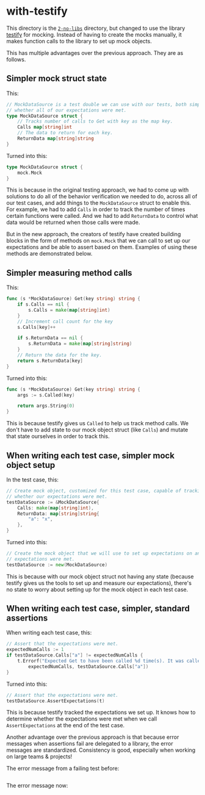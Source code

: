 # with-testify

This directory is the [`2-no-libs`](../2-no-libs/) directory, but changed to use the library [testify](https://github.com/stretchr/testify) for mocking. Instead of having to create the mocks manually, it makes function calls to the library to set up mock objects.

This has multiple advantages over the previous approach. They are as follows.

## Simpler mock struct state

This:

```go
// MockDataSource is a test double we can use with our tests, both simple and complex, to check
// whether all of our expectations were met.
type MockDataSource struct {
	// Tracks number of calls to Get with key as the map key.
	Calls map[string]int
	// The data to return for each key.
	ReturnData map[string]string
}
```

Turned into this:

```go
type MockDataSource struct {
	mock.Mock
}
```

This is because in the original testing approach, we had to come up with solutions to do all of the behavior verification we needed to do, across all of our test cases, and add things to the `MockDataSource` struct to enable this. For example, we had to add `Calls` in order to track the number of times certain functions were called. And we had to add `ReturnData` to control what data would be returned when those calls were made.

But in the new approach, the creators of testify have created building blocks in the form of methods on `mock.Mock` that we can call to set up our expectations and be able to assert based on them. Examples of using these methods are demonstrated below.

## Simpler measuring method calls

This:

```go
func (s *MockDataSource) Get(key string) string {
	if s.Calls == nil {
		s.Calls = make(map[string]int)
	}
	// Increment call count for the key
	s.Calls[key]++

	if s.ReturnData == nil {
		s.ReturnData = make(map[string]string)
	}
	// Return the data for the key.
	return s.ReturnData[key]
}
```

Turned into this:

```go
func (s *MockDataSource) Get(key string) string {
	args := s.Called(key)

	return args.String(0)
}
```

This is because testify gives us `Called` to help us track method calls. We don't have to add state to our mock object struct (like `Calls`) and mutate that state ourselves in order to track this.

## When writing each test case, simpler mock object setup

In the test case, this:

```go
// Create mock object, customized for this test case, capable of tracking what we need to know
// whether our expectations were met.
testDataSource := &MockDataSource{
	Calls: make(map[string]int),
	ReturnData: map[string]string{
		"a": "x",
	},
}
```

Turned into this:

```go
// Create the mock object that we will use to set up expectations on and assert that the
// expectations were met.
testDataSource := new(MockDataSource)
```

This is because with our mock object struct not having any state (because testify gives us the tools to set up and measure our expectations), there's no state to worry about setting up for the mock object in each test case.

## When writing each test case, simpler, standard assertions

When writing each test case, this:

```go
// Assert that the expectations were met.
expectedNumCalls := 1
if testDataSource.Calls["a"] != expectedNumCalls {
	t.Errorf("Expected Get to have been called %d time(s). It was called %d time(s).",
		expectedNumCalls, testDataSource.Calls["a"])
}
```

Turned into this:

```go
// Assert that the expectations were met.
testDataSource.AssertExpectations(t)
```

This is because testify tracked the expectations we set up. It knows how to determine whether the expectations were met when we call `AssertExpectations` at the end of the test case.

Another advantage over the previous approach is that because error messages when assertions fail are delegated to a library, the error messages are standardized. Consistency is good, especially when working on large teams & projects!

The error message from a failing test before:

```

```

The error message now:

```

```
